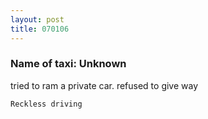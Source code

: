 ```yaml
---
layout: post
title: 070106
---
```


### Name of taxi: Unknown

tried to ram a private car. refused to give way

```Reckless driving```
